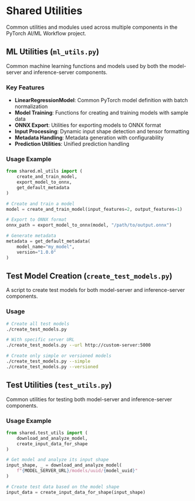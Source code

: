 # Shared Utilities

Common utilities and modules used across multiple components in the PyTorch AI/ML Workflow project.

## ML Utilities (`ml_utils.py`)

Common machine learning functions and models used by both the model-server and inference-server components.

### Key Features

- **LinearRegressionModel**: Common PyTorch model definition with batch normalization
- **Model Training**: Functions for creating and training models with sample data
- **ONNX Export**: Utilities for exporting models to ONNX format
- **Input Processing**: Dynamic input shape detection and tensor formatting
- **Metadata Handling**: Metadata generation with configurability
- **Prediction Utilities**: Unified prediction handling

### Usage Example

```python
from shared.ml_utils import (
    create_and_train_model,
    export_model_to_onnx,
    get_default_metadata
)

# Create and train a model
model = create_and_train_model(input_features=2, output_features=1)

# Export to ONNX format
onnx_path = export_model_to_onnx(model, "/path/to/output.onnx")

# Generate metadata
metadata = get_default_metadata(
    model_name="my_model",
    version="1.0.0"
)
```

## Test Model Creation (`create_test_models.py`)

A script to create test models for both model-server and inference-server components.

### Usage

```bash
# Create all test models
./create_test_models.py

# With specific server URL
./create_test_models.py --url http://custom-server:5000

# Create only simple or versioned models
./create_test_models.py --simple
./create_test_models.py --versioned
```

## Test Utilities (`test_utils.py`)

Common utilities for testing both model-server and inference-server components.

### Usage Example

```python
from shared.test_utils import (
    download_and_analyze_model,
    create_input_data_for_shape
)

# Get model and analyze its input shape
input_shape, _ = download_and_analyze_model(
    f"{MODEL_SERVER_URL}/models/uuid/{model_uuid}"
)

# Create test data based on the model shape
input_data = create_input_data_for_shape(input_shape)
```

